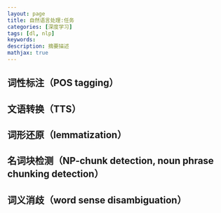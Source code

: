 ```yaml
---
layout: page
title: 自然语言处理:任务
categories: [深度学习]
tags: [dl, nlp]
keywords: 
description: 摘要描述
mathjax: true
---
```


## 词性标注（POS tagging）



## 文语转换（TTS）



## 词形还原（lemmatization）



## 名词块检测（NP-chunk detection, noun phrase chunking detection）



## 词义消歧（word sense disambiguation）


